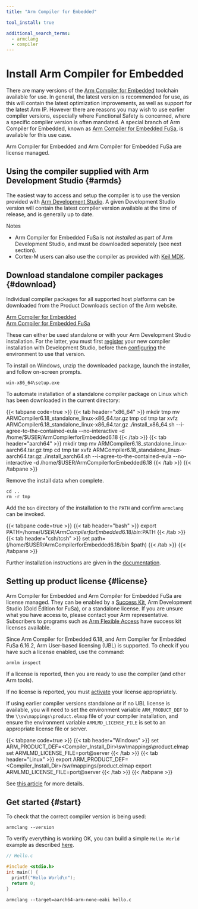 ```yaml
---
title: "Arm Compiler for Embedded"

tool_install: true

additional_search_terms:
  - armclang
  - compiler
---
```


# Install Arm Compiler for Embedded

There are many versions of the [Arm Compiler for Embedded](https://developer.arm.com/Tools%20and%20Software/Arm%20Compiler%20for%20Embedded) toolchain available for use. In general, the latest version is recommended for use, as this will contain the latest optimization improvements, as well as support for the latest Arm IP. However there are reasons you may wish to use earlier compiler versions, especially where Functional Safety is concerned, where a specific compiler version is often mandated. A special branch of Arm Compiler for Embedded, known as [Arm Compiler for Embedded FuSa](https://developer.arm.com/Tools%20and%20Software/Arm%20Compiler%20for%20Embedded%20FuSa), is available for this use case.

Arm Compiler for Embedded and Arm Compiler for Embedded FuSa are license managed.

## Using the compiler supplied with Arm Development Studio {#armds}

The easiest way to access and setup the compiler is to use the version provided with [Arm Development Studio](https://developer.arm.com/Tools%20and%20Software/Arm%20Development%20Studio). A given Development Studio version will contain the latest compiler version available at the time of release, and is generally up to date.

Notes
- Arm Compiler for Embedded FuSa is not _installed_ as part of Arm Development Studio, and must be downloaded seperately (see next section).
- Cortex-M users can also use the compiler as provided with [Keil MDK](https://www2.keil.com/mdk5).

## Download standalone compiler packages {#download}

Individual compiler packages for all supported host platforms can be downloaded from the Product Downloads section of the Arm website.

[Arm Compiler for Embedded](https://developer.arm.com/downloads/-/arm-compiler-for-embedded)\
[Arm Compiler for Embedded FuSa](https://developer.arm.com/downloads/-/arm-compiler-for-functional-safety)

These can either be used standalone or with your Arm Development Studio installation. For the latter, you must first [register](https://developer.arm.com/documentation/101469/latest/Installing-and-configuring-Arm-Development-Studio/Register-a-compiler-toolchain) your new compiler installation with Development Studio, before then [configuring](https://developer.arm.com/documentation/101469/latest/Installing-and-configuring-Arm-Development-Studio/Register-a-compiler-toolchain/Configure-a-compiler-toolchain-for-the-Arm-DS-command-prompt) the environment to use that version.

To install on Windows, unzip the downloaded package, launch the installer, and follow on-screen prompts.
```console
win-x86_64\setup.exe
```

To automate installation of a standalone compiler package on Linux which has been downloaded in the current directory:

{{< tabpane code=true >}}
  {{< tab header="x86_64" >}}
mkdir tmp
mv ARMCompiler6.18_standalone_linux-x86_64.tar.gz tmp
cd tmp
tar xvfz ARMCompiler6.18_standalone_linux-x86_64.tar.gz
./install_x86_64.sh --i-agree-to-the-contained-eula --no-interactive -d /home/$USER/ArmCompilerforEmbedded6.18
{{< /tab >}}
{{< tab header="aarch64" >}}
mkdir tmp
mv ARMCompiler6.18_standalone_linux-aarch64.tar.gz tmp
cd tmp
tar xvfz ARMCompiler6.18_standalone_linux-aarch64.tar.gz
./install_aarch64.sh --i-agree-to-the-contained-eula --no-interactive -d /home/$USER/ArmCompilerforEmbedded6.18
{{< /tab >}}
{{< /tabpane >}}

Remove the install data when complete.

```console
cd ..
rm -r tmp
```
Add the `bin` directory of the installation to the `PATH` and confirm `armclang` can be invoked.

{{< tabpane code=true >}}
  {{< tab header="bash" >}}
export PATH=/home/$USER/ArmCompilerforEmbedded6.18/bin:$PATH
{{< /tab >}}
  {{< tab header="csh/tcsh" >}}
set path=(/home/$USER/ArmCompilerforEmbedded6.18/bin $path)
{{< /tab >}}
{{< /tabpane >}}

Further installation instructions are given in the [documentation](https://developer.arm.com/documentation/100748/latest/Getting-Started/Installing-Arm-Compiler-for-Embedded).

## Setting up product license {#license}

Arm Compiler for Embedded and Arm Compiler for Embedded FuSa are license managed. They can be enabled by a [Success Kit](https://www.arm.com/products/development-tools/success-kits), Arm Development Studio (Gold Edition for FuSa), or a standalone license. If you are unsure what you have access to, please contact your Arm representative. Subscribers to programs such as [Arm Flexible Access](https://www.arm.com/products/flexible-access) have success kit licenses available.

Since Arm Compiler for Embedded 6.18, and Arm Compiler for Embedded FuSa 6.16.2, Arm User-based licensing (UBL) is supported. To check if you have such a license enabled, use the command:
```console
armlm inspect
```
If a license is reported, then you are ready to use the compiler (and other Arm tools).

If no license is reported, you must [activate](https://developer.arm.com/documentation/102516/latest/Using-user-based-licensing) your license appropriately.

If using earlier compiler versions standalone or if no UBL license is available, you will need to set the environment variable `ARM_PRODUCT_DEF` to the `\\sw\mappings\product.elmap` file of your compiler installation, and ensure the environment variable `ARMLMD_LICENSE_FILE` is set to an appropriate license file or server.

{{< tabpane code=true >}}
  {{< tab header="Windows" >}}
set ARM_PRODUCT_DEF=<Compiler_Install_Dir>\sw\mappings\product.elmap
set ARMLMD_LICENSE_FILE=port@server
{{< /tab >}}
  {{< tab header="Linux" >}}
export ARM_PRODUCT_DEF=<Compiler_Install_Dir>/sw/mappings/product.elmap
export ARMLMD_LICENSE_FILE=port@server
{{< /tab >}}
{{< /tabpane >}}


See [this article](https://developer.arm.com/documentation/ka004977/latest) for more details.

## Get started {#start}

To check that the correct compiler version is being used:

```console
armclang --version
```

To verify everything is working OK, you can build a simple `Hello World` example as described [here](https://developer.arm.com/documentation/100748/latest/Getting-Started/Compiling-a-Hello-World-example).

```C
// Hello.c

#include <stdio.h>
int main() {
  printf("Hello World\n");
  return 0;
}
```
```console
armclang --target=aarch64-arm-none-eabi hello.c
```